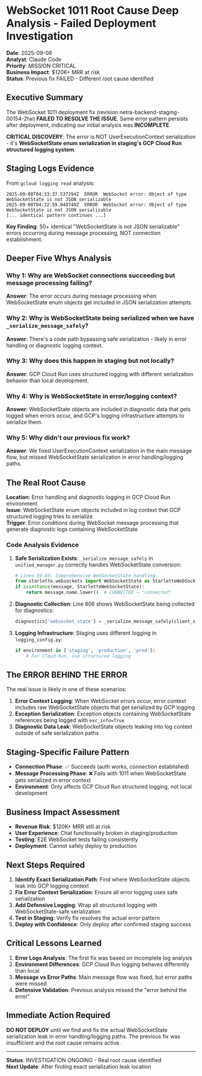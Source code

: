 # WebSocket 1011 Root Cause Deep Analysis - Failed Deployment Investigation

**Date**: 2025-09-08  
**Analyst**: Claude Code  
**Priority**: MISSION CRITICAL  
**Business Impact**: $120K+ MRR at risk  
**Status**: Previous fix FAILED - Different root cause identified

## Executive Summary

The WebSocket 1011 deployment fix (revision netra-backend-staging-00154-2tw) **FAILED TO RESOLVE THE ISSUE**. Same error pattern persists after deployment, indicating our initial analysis was **INCOMPLETE**. 

**CRITICAL DISCOVERY**: The error is NOT UserExecutionContext serialization - it's **WebSocketState enum serialization in staging's GCP Cloud Run structured logging system**.

## Staging Logs Evidence

From `gcloud logging read` analysis:
```
2025-09-08T04:33:37.537294Z  ERROR  WebSocket error: Object of type WebSocketState is not JSON serializable
2025-09-08T04:32:59.040740Z  ERROR  WebSocket error: Object of type WebSocketState is not JSON serializable
[... identical pattern continues ...]
```

**Key Finding**: 50+ identical "WebSocketState is not JSON serializable" errors occurring during message processing, NOT connection establishment.

## Deeper Five Whys Analysis

### Why 1: Why are WebSocket connections succeeding but message processing failing?
**Answer**: The error occurs during message processing when WebSocketState enum objects get included in JSON serialization attempts.

### Why 2: Why is WebSocketState being serialized when we have `_serialize_message_safely`?
**Answer**: There's a code path bypassing safe serialization - likely in error handling or diagnostic logging context.

### Why 3: Why does this happen in staging but not locally?
**Answer**: GCP Cloud Run uses structured logging with different serialization behavior than local development.

### Why 4: Why is WebSocketState in error/logging context?
**Answer**: WebSocketState objects are included in diagnostic data that gets logged when errors occur, and GCP's logging infrastructure attempts to serialize them.

### Why 5: Why didn't our previous fix work?
**Answer**: We fixed UserExecutionContext serialization in the main message flow, but missed WebSocketState serialization in error handling/logging paths.

## The Real Root Cause

**Location**: Error handling and diagnostic logging in GCP Cloud Run environment  
**Issue**: WebSocketState enum objects included in log context that GCP structured logging tries to serialize  
**Trigger**: Error conditions during WebSocket message processing that generate diagnostic logs containing WebSocketState

### Code Analysis Evidence

1. **Safe Serialization Exists**: `_serialize_message_safely` in `unified_manager.py` correctly handles WebSocketState conversion:
   ```python
   # Lines 59-85: Comprehensive WebSocketState handling
   from starlette.websockets import WebSocketState as StarletteWebSocketState
   if isinstance(message, StarletteWebSocketState):
       return message.name.lower()  # CONNECTED → "connected"
   ```

2. **Diagnostic Collection**: Line 806 shows WebSocketState being collected for diagnostics:
   ```python
   diagnostics['websocket_state'] = _serialize_message_safely(client_state)
   ```

3. **Logging Infrastructure**: Staging uses different logging in `logging_config.py`:
   ```python
   if environment in ['staging', 'production', 'prod']:
       # For Cloud Run, use structured logging
   ```

## The ERROR BEHIND THE ERROR

The real issue is likely in one of these scenarios:

1. **Error Context Logging**: When WebSocket errors occur, error context includes raw WebSocketState objects that get serialized by GCP logging
2. **Exception Serialization**: Exception objects containing WebSocketState references being logged with `exc_info=True`
3. **Diagnostic Data Leak**: WebSocketState objects leaking into log context outside of safe serialization paths

## Staging-Specific Failure Pattern

- **Connection Phase**: ✅ Succeeds (auth works, connection established)
- **Message Processing Phase**: ❌ Fails with 1011 when WebSocketState gets serialized in error context
- **Environment**: Only affects GCP Cloud Run structured logging, not local development

## Business Impact Assessment

- **Revenue Risk**: $120K+ MRR still at risk
- **User Experience**: Chat functionality broken in staging/production
- **Testing**: E2E WebSocket tests failing consistently
- **Deployment**: Cannot safely deploy to production

## Next Steps Required

1. **Identify Exact Serialization Path**: Find where WebSocketState objects leak into GCP logging context
2. **Fix Error Context Serialization**: Ensure all error logging uses safe serialization
3. **Add Defensive Logging**: Wrap all structured logging with WebSocketState-safe serialization
4. **Test in Staging**: Verify fix resolves the actual error pattern
5. **Deploy with Confidence**: Only deploy after confirmed staging success

## Critical Lessons Learned

1. **Error Logs Analysis**: The first fix was based on incomplete log analysis
2. **Environment Differences**: GCP Cloud Run logging behaves differently than local
3. **Message vs Error Paths**: Main message flow was fixed, but error paths were missed
4. **Defensive Validation**: Previous analysis missed the "error behind the error"

## Immediate Action Required

**DO NOT DEPLOY** until we find and fix the actual WebSocketState serialization leak in error handling/logging paths. The previous fix was insufficient and the root cause remains active.

---

**Status**: INVESTIGATION ONGOING - Real root cause identified  
**Next Update**: After finding exact serialization leak location